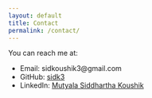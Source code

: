 ```yaml
---
layout: default
title: Contact
permalink: /contact/
---
```


<!-- <link rel="stylesheet" href="assets/style.css">

<header>
  <h1>Contact</h1>
</header>

<nav>
  <a href="/">Home</a>
  <a href="/projects/">Projects</a>
  <a href="/about/">About</a>
  <a href="/contact/">Contact</a>
</nav> -->

<main>
  <p>You can reach me at:</p>
  <ul>
    <li>Email: sidkoushik3@gmail.com</li>
    <li>GitHub: <a href="https://github.com/sidk3">sidk3</a></li>
    <li>LinkedIn: <a href="https://linkedin.com/in/siddhartha-koushik-mutyala">Mutyala Siddhartha Koushik</a></li>
  </ul>
</main>

<!-- <footer>
  © 2025 Siddhartha Koushik
</footer> -->

